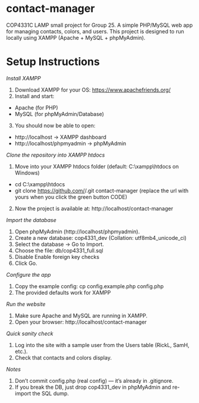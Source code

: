# contact-manager
COP4331C LAMP small project for Group 25. A simple PHP/MySQL web app for managing contacts, colors, and users.
This project is designed to run locally using XAMPP (Apache + MySQL + phpMyAdmin).

# Setup Instructions

_Install XAMPP_
1) Download XAMPP for your OS: https://www.apachefriends.org/
2) Install and start:
  - Apache (for PHP)
  - MySQL (for phpMyAdmin/Database)
3) You should now be able to open:
  - http://localhost → XAMPP dashboard
  - http://localhost/phpmyadmin → phpMyAdmin

_Clone the repository into XAMPP htdocs_
1) Move into your XAMPP htdocs folder (default: C:\xampp\htdocs on Windows)
  - cd C:\xampp\htdocs
  - git clone https://github.com/<your-username>/<your-repo>.git contact-manager (replace the url with yours when you click the green button CODE)
2) Now the project is available at: http://localhost/contact-manager

_Import the database_
1) Open phpMyAdmin (http://localhost/phpmyadmin).
2) Create a new database: cop4331_dev (Collation: utf8mb4_unicode_ci)
3) Select the database → Go to Import.
4) Choose the file: db/cop4331_full.sql
5) Disable Enable foreign key checks
6) Click Go.

_Configure the app_
1) Copy the example config: cp config.example.php config.php
2) The provided defaults work for XAMPP

_Run the website_
1) Make sure Apache and MySQL are running in XAMPP.
2) Open your browser: http://localhost/contact-manager

_Quick sanity check_
1) Log into the site with a sample user from the Users table (RickL, SamH, etc.).
2) Check that contacts and colors display.

_Notes_
1) Don’t commit config.php (real config) — it’s already in .gitignore.
2) If you break the DB, just drop cop4331_dev in phpMyAdmin and re-import the SQL dump.


